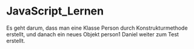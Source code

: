# JavaScript_Lernen
Es geht darum, dass man eine Klasse Person durch Konstrukturmethode erstellt, und danach ein neues Objekt person1 Daniel weiter zum Test erstellt.
